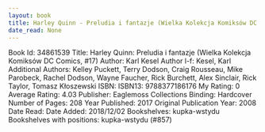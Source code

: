 ```yaml
---
layout: book
title: Harley Quinn - Preludia i fantazje (Wielka Kolekcja Komiksów DC Comics,  no. 17)
date_read: None
---
```


Book Id: 34861539
Title: Harley Quinn: Preludia i fantazje (Wielka Kolekcja Komiksów DC Comics, #17)
Author: Karl Kesel
Author l-f: Kesel, Karl
Additional Authors: Kelley Puckett, Terry Dodson, Craig Rousseau, Mike Parobeck, Rachel Dodson, Wayne Faucher, Rick Burchett, Alex Sinclair, Rick Taylor, Tomasz Kłoszewski
ISBN: 
ISBN13: 9788377186176
My Rating: 0
Average Rating: 4.03
Publisher: Eaglemoss Collections
Binding: Hardcover
Number of Pages: 208
Year Published: 2017
Original Publication Year: 2008
Date Read: 
Date Added: 2018/12/02
Bookshelves: kupka-wstydu
Bookshelves with positions: kupka-wstydu (#857)

